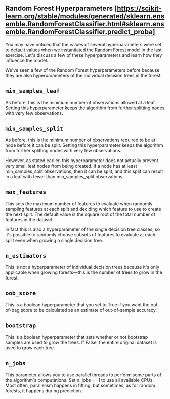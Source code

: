 ## Random Forest Hyperparameters [https://scikit-learn.org/stable/modules/generated/sklearn.ensemble.RandomForestClassifier.html#sklearn.ensemble.RandomForestClassifier.predict_proba]

You may have noticed that the values of several hyperparameters were set to default values when we instantiated the Random Forest model in the last exercise. Let's discuss a few of these hyperparameters and learn how they influence the model.

We've seen a few of the Random Forest hyperparameters before because they are also hyperparameters of the individual decision trees in the forest.

## `min_samples_leaf`
As before, this is the minimum number of observations allowed at a leaf. Setting this hyperparameter keeps the algorithm from further splitting nodes with very few observations.

## `min_samples_split`
As before, this is the minimum number of observations required to be at node before it can be split. Setting this hyperparameter keeps the algorithm from further splitting nodes with very few observations.

However, as stated earlier, this hyperparameter does not actually prevent very small leaf nodes from being created. If a node has at least min_samples_split observations, then it can be split, and this split can result in a leaf with fewer than min_samples_split observations.

## `max_features`
This sets the maximum number of features to evaluate when randomly sampling features at each split and deciding which feature to use to create the next split. The default value is the square root of the total number of features in the dataset.

In fact this is also a hyperparameter of the single decision tree classes, so it's possible to randomly choose subsets of features to evaluate at each split even when growing a single decision tree.

## `n_estimators`
This is not a hyperparameter of individual decision trees because it's only applicable when growing forests—this is the number of trees to grow in the forest.

## `oob_score`
This is a boolean hyperparameter that you set to True if you want the out-of-bag score to be calculated as an estimate of out-of-sample accuracy.

## `bootstrap`
This is a boolean hyperparameter that sets whether or not bootstrap samples are used to grow the trees. If False, the entire original dataset is used to grow each tree.

## `n_jobs`
This parameter allows you to use parallel threads to perform some parts of the algorithm's computations. Set n_jobs = -1 to use all available CPUs. Most often, parallelism happens in fitting, but sometimes, as for random forests, it happens during prediction.

